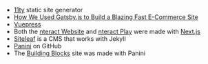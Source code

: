 - [11ty](https://www.11ty.io/) static site generator
- [How We Used Gatsby.js to Build a Blazing Fast E-Commerce Site](https://medium.com/harrys-engineering/how-we-used-gatsby-js-to-build-a-blazing-fast-e-commerce-site-a9818145c67b)
- [Vuepress](https://vuepress.vuejs.org/guide/)
- Both the [nteract Website](https://nteract.io/) and [nteract Play](https://play.nteract.io/) were made with [Next.js](https://nextjs.org/)
- [Siteleaf](https://www.siteleaf.com/) is a CMS that works with Jekyll
- [Panini](https://github.com/zurb/panini) on GitHub
- The [Building Blocks](https://foundation.zurb.com/building-blocks/) site was made with Panini